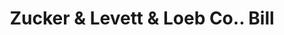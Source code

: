 ---
doi: 10.7916/D8Z90QFB
date_other: '1902'
date_other_textual: '1902'
form: printed ephemera
genre:
- Invoices
name:
- Zucker & Levett & Loeb Co.
object_in_context_url: https://biggert.cul.columbia.edu/items/view/ave_biggert_01161
subject_hierarchical_geographic:
- New York, New York, United States
subject_name:
- Zucker & Levett & Loeb Co.
title: Zucker & Levett & Loeb Co.. Bill
sort_title: Zucker & Levett & Loeb Co.. Bill
call_number: ave_biggert_01161
coordinates:
- 40.71277777777778,-74.00583333333333
pid: ave_biggert_01161
identifiers: ave_biggert_01161
thumbnail: false
permalink: /biggert/ave_biggert_01161/
layout: iiif-image-page
---